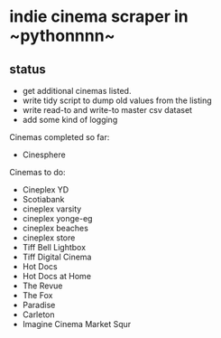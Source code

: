 # indie cinema scraper in ~pythonnnn~

## status

- get additional cinemas listed. 
- write tidy script to dump old values from the listing
- write read-to and write-to master csv dataset
- add some kind of logging

Cinemas completed so far:
- Cinesphere

Cinemas to do:
- Cineplex YD
- Scotiabank
- cineplex varsity
- cineplex yonge-eg
- cineplex beaches
- cineplex store
- Tiff Bell Lightbox
- Tiff Digital Cinema
- Hot Docs
- Hot Docs at Home
- The Revue
- The Fox
- Paradise
- Carleton
- Imagine Cinema Market Squr


